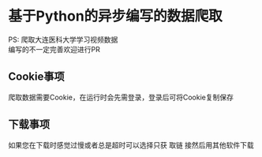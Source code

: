 # 基于Python的异步编写的数据爬取
PS: 爬取大连医科大学学习视频数据<br>
编写的不一定完善欢迎进行PR

## Cookie事项
爬取数据需要Cookie，在运行时会先需登录，登录后可将Cookie复制保存

## 下载事项
如果您在下载时感觉过慢或者总是超时可以选择只获 取链 接然后用其他软件下载
